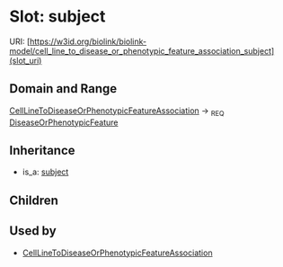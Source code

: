 # Slot: subject




URI: [https://w3id.org/biolink/biolink-model/cell_line_to_disease_or_phenotypic_feature_association_subject](slot_uri)
## Domain and Range

[CellLineToDiseaseOrPhenotypicFeatureAssociation](CellLineToDiseaseOrPhenotypicFeatureAssociation.md) ->  <sub>REQ</sub> [DiseaseOrPhenotypicFeature](DiseaseOrPhenotypicFeature.md)
## Inheritance

 *  is_a: [subject](subject.md)
## Children

## Used by

 * [CellLineToDiseaseOrPhenotypicFeatureAssociation](CellLineToDiseaseOrPhenotypicFeatureAssociation.md)
